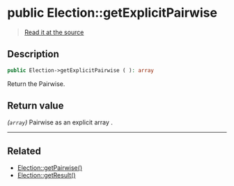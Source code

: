 # public Election::getExplicitPairwise

> [Read it at the source](https://github.com/julien-boudry/Condorcet/blob/master/src/ElectionProcess/ResultsProcess.php#L221)

## Description    

```php
public Election->getExplicitPairwise ( ): array
```

Return the Pairwise.


## Return value   

*(`array`)* Pairwise as an explicit array .


---------------------------------------

## Related

* [Election::getPairwise()](/Docs/api-reference/Election%20Class/Election--getPairwise().md)    
* [Election::getResult()](/Docs/api-reference/Election%20Class/Election--getResult().md)    
